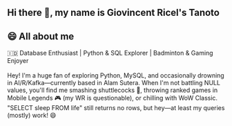 ## Hi there 👋, my name is Giovincent Ricel's Tanoto


## 😄 All about me
🇮🇩 Database Enthusiast | Python & SQL Explorer | Badminton & Gaming Enjoyer<br><br>
Hey! I'm a huge fan of exploring Python, MySQL, and occasionally drowning in AI/R/Kafka—currently based in Alam Sutera. When I'm not battling NULL values, you'll find me smashing shuttlecocks 🏸, throwing ranked games in Mobile Legends 🎮 (my WR is questionable), or chilling with WoW Classic. "SELECT sleep FROM life" still returns no rows, but hey—at least my queries (mostly) work! 😄

<!--
**giovincentricels/giovincentricels** is a ✨ _special_ ✨ repository because its `README.md` (this file) appears on your GitHub profile.

Here are some ideas to get you started:

- 🔭 I’m currently working on ...
- 🌱 I’m currently learning ...
- 👯 I’m looking to collaborate on ...
- 🤔 I’m looking for help with ...
- 💬 Ask me about ...
- 📫 How to reach me: ...
- 😄 Pronouns: ...
- ⚡ Fun fact: ...
-->
